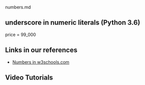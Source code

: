 numbers.md



## underscore in numeric literals (Python 3.6)


price = 99_000



## Links in our references

- [Numbers in w3schools.com](https://www.w3schools.com/python/python_numbers.asp)


## Video Tutorials

